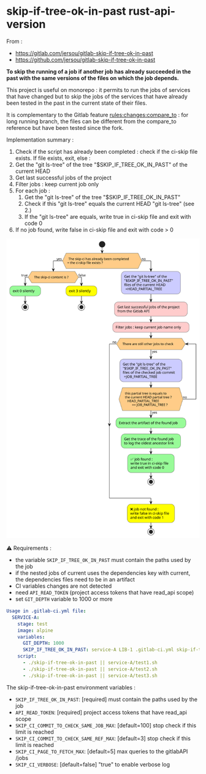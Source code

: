 # skip-if-tree-ok-in-past rust-api-version

From :

* https://gitlab.com/jersou/gitlab-skip-if-tree-ok-in-past
* https://github.com/jersou/gitlab-skip-if-tree-ok-in-past

**To skip the running of a job if another job has already succeeded in the past
with the same versions of the files on which the job depends.**

This project is useful on monorepo :
it permits to run the jobs of services that have changed but to skip the jobs of
the services that have already been tested in the past in the current state of
their files.

It is complementary to the Gitlab feature
[rules:changes:compare_to](https://docs.gitlab.com/ee/ci/yaml/index.html#ruleschangescompare_to) :
for long running branch, the files can be different from the compare_to
reference but have been tested since the fork.

Implementation summary :

1. Check if the script has already been completed : check if the ci-skip file
   exists. If file
   exists, exit, else :
2. Get the "git ls-tree" of the tree "$SKIP_IF_TREE_OK_IN_PAST" of the current
   HEAD
3. Get last successful jobs of the project
4. Filter jobs : keep current job only
5. For each job :
    1. Get the "git ls-tree" of the tree "$SKIP_IF_TREE_OK_IN_PAST"
    2. Check if this "git ls-tree" equals the current HEAD "git ls-tree" (see
       2.)
    3. If the "git ls-tree" are equals, write true in ci-skip file and exit with
       code 0
6. If no job found, write false in ci-skip file and exit with code > 0

![diagram](./diagram.svg)

⚠️ Requirements :

- the variable `SKIP_IF_TREE_OK_IN_PAST` must contain the paths used by the job
- if the nested jobs of current uses the dependencies key with current, the
  dependencies files need to be in an artifact
- CI variables changes are not detected
- need `API_READ_TOKEN` (project access tokens that have read_api scope)
- set `GIT_DEPTH` variable to 1000 or more

```yaml
Usage in .gitlab-ci.yml file:
  SERVICE-A:
    stage: test
    image: alpine
    variables:
      GIT_DEPTH: 1000
      SKIP_IF_TREE_OK_IN_PAST: service-A LIB-1 .gitlab-ci.yml skip-if-tree-ok-in-past
    script:
      - ./skip-if-tree-ok-in-past || service-A/test1.sh
      - ./skip-if-tree-ok-in-past || service-A/test2.sh
      - ./skip-if-tree-ok-in-past || service-A/test3.sh
```

The skip-if-tree-ok-in-past environment variables :

- `SKIP_IF_TREE_OK_IN_PAST`: [required]  must contain the paths used by the job
- `API_READ_TOKEN`: [required] project access tokens that have read_api scope
- `SKIP_CI_COMMIT_TO_CHECK_SAME_JOB_MAX`: [default=100] stop check if this limit
  is reached
- `SKIP_CI_COMMIT_TO_CHECK_SAME_REF_MAX`: [default=3] stop check if this limit
  is reached
- `SKIP_CI_PAGE_TO_FETCH_MAX`: [default=5] max queries to the gitlabAPI /jobs
- `SKIP_CI_VERBOSE`: [default=false] "true" to enable verbose log
